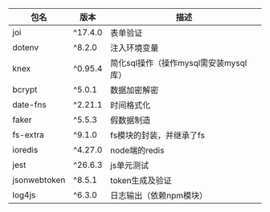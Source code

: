 | 包名         | 版本    | 描述                                  |
| ------------ | ------- | ------------------------------------- |
| joi          | ^17.4.0 | 表单验证                              |
| dotenv       | ^8.2.0  | 注入环境变量                          |
| knex         | ^0.95.4 | 简化sql操作（操作mysql需安装mysql库） |
| bcrypt       | ^5.0.1  | 数据加密解密                          |
| date-fns     | ^2.21.1 | 时间格式化                            |
| faker        | ^5.5.3  | 假数据制造                            |
| fs-extra     | ^9.1.0  | fs模块的封装，并继承了fs              |
| ioredis      | ^4.27.0 | node端的redis                         |
| jest         | ^26.6.3 | js单元测试                            |
| jsonwebtoken | ^8.5.1  | token生成及验证                       |
| log4js       | ^6.3.0  | 日志输出（依赖npm模块）               |

